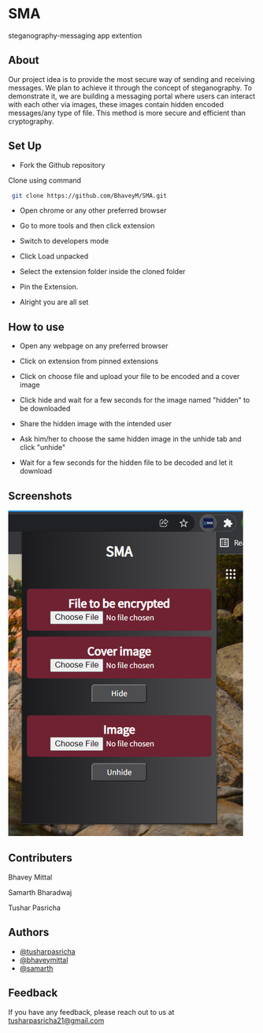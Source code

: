 
# SMA

steganography-messaging app extention

## About

Our project idea is to provide the most secure way of sending and receiving messages. We
plan to achieve it through the concept of steganography. To demonstrate it, we are building
a messaging portal where users can interact with each other via images, these images contain
hidden encoded messages/any type of file. This method is more secure and efficient than
cryptography.


## Set Up


- Fork the Github repository

Clone using command
```bash
 git clone https://github.com/BhaveyM/SMA.git
```

- Open chrome or any other preferred browser

- Go to more tools and then click extension

- Switch to developers mode

- Click Load unpacked

- Select the extension folder inside the cloned folder

- Pin the Extension.

- Alright you are all set


## How to use

- Open any webpage on any preferred browser

- Click on extension from pinned extensions

- Click on choose file and upload your file to be encoded and a cover image

- Click hide and wait for a few seconds for the image named "hidden" to be downloaded

- Share the hidden image with the intended user

- Ask him/her to choose the same hidden image in the unhide tab and click "unhide"

- Wait for a few seconds for the hidden file to be decoded and let it download


## Screenshots

![Screenshot](https://github.com/BhaveyM/SMA/blob/main/Screenshot.png)




## Contributers

Bhavey Mittal

Samarth Bharadwaj

Tushar Pasricha

## Authors

- [@tusharpasricha](https://github.com/tusharpasricha)
- [@bhaveymittal](https://github.com/BhaveyM)
- [@samarth](https://github.com/samarth2002)

## Feedback

If you have any feedback, please reach out to us at tusharpasricha21@gmail.com





